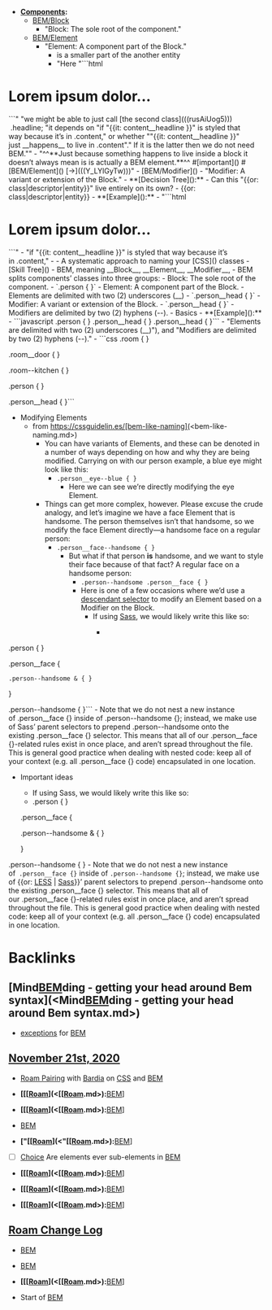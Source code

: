 - **[Components](<Components.md>):**
    - [BEM/Block](<BEM/Block.md>)
        - "Block: The sole root of the component."
    - [BEM/Element](<BEM/Element.md>)
        - "Element: A component part of the Block."
            - is a smaller part of the another entity
            - "Here "```html
<div class="content">
    <h1 class="content__headline">Lorem ipsum dolor...</h1>
</div>```" "we might be able to just call [the second class](((rusAiUog5)))  .headline; "it depends on "if "{{it: content__headline }}" is styled that way because it’s in .content," or whether ""{{it: content__headline }}" just __happens__ to live in .content"." If it is the latter then we do not need BEM.""
            - "^^**Just because something happens to live inside a block it doesn’t always mean is is actually a BEM element.**^^ #[important](<important.md>) #[BEM/Element](<BEM/Element.md>) [->](((Y_LYlGyTw)))"
    - [BEM/Modifier](<BEM/Modifier.md>)
        - "Modifier: A variant or extension of the Block."
- **[Decision Tree](<Decision Tree.md>):**
    - Can this "{{or: class|descriptor|entity}}" live entirely on its own?
        - {{or: class|descriptor|entity}}
    - **[Example](<Example.md>):**
        - "```html
<div class="content">
    <h1 class="content__headline">Lorem ipsum dolor...</h1>
</div>```"
            - "if "{{it: content__headline }}" is styled that way because it’s in .content,"
            - 
- A systematic approach to naming your [CSS](<CSS.md>) classes
- [Skill Tree](<Skill Tree.md>)
    - BEM, meaning __Block__, __Element__, __Modifier__,
    - BEM splits components’ classes into three groups:
        - Block: The sole root of the component.
            - `.person { }`
        - Element: A component part of the Block.
            - Elements are delimited with two (2) underscores (__)
            - `.person__head { }`
        - Modifier: A variant or extension of the Block.
            - `.person__head { }`
            - Modifiers are delimited by two (2) hyphens (--).
- Basics
    - **[Example](<Example.md>):**
        - ```javascript
.person { }
.person__head { }
.person__head { }```
        - "Elements are delimited with two (2) underscores (__)"), and "Modifiers are delimited by two (2) hyphens (--)."
        - ```css
.room { }

  .room__door { }

.room--kitchen { }


.person { }

  .person__head { }```
- Modifying Elements
    - from https://cssguidelin.es/[bem-like-naming](<bem-like-naming.md>)
        - You can have variants of Elements, and these can be denoted in a number of ways depending on how and why they are being modified. Carrying on with our person example, a blue eye might look like this:
            - `.person__eye--blue { }`
                - Here we can see we’re directly modifying the eye Element.
        - Things can get more complex, however. Please excuse the crude analogy, and let’s imagine we have a face Element that is handsome. The person themselves isn’t that handsome, so we modify the face Element directly—a handsome face on a regular person:
            - `.person__face--handsome { }`
                - But what if that person __is__ handsome, and we want to style their face because of that fact? A regular face on a handsome person:
                    - `.person--handsome .person__face { }`
                    - Here is one of a few occasions where we’d use a [descendant selector](((Xqn7Z7QDw))) to modify an Element based on a Modifier on the Block.
                        - If using [Sass](<Sass.md>), we would likely write this like so:
                            - ```css
.person { }

  .person__face {

    .person--handsome & { }

  }

.person--handsome { }```
        - Note that we do not nest a new instance of .person__face {} inside of .person--handsome {}; instead, we make use of Sass’ parent selectors to prepend .person--handsome onto the existing .person__face {} selector. This means that all of our .person__face {}-related rules exist in once place, and aren’t spread throughout the file. This is general good practice when dealing with nested code: keep all of your context (e.g. all .person__face {} code) encapsulated in one location.
- Important ideas
    - If using Sass, we would likely write this like so:
    - .person { }

  .person__face {

    .person--handsome & { }

  }

.person--handsome { }
    - Note that we do not nest a new instance of` .person__face {}` inside of `.person--handsome {}`; instead, we make use of {{or: [LESS](<LESS.md>) | [Sass](<Sass.md>)}}’ parent selectors to prepend .person--handsome onto the existing .person__face {} selector. This means that all of our .person__face {}-related rules exist in once place, and aren’t spread throughout the file. This is general good practice when dealing with nested code: keep all of your context (e.g. all .person__face {} code) encapsulated in one location.

# Backlinks
## [Mind[BEM](<BEM.md>)ding - getting your head around Bem syntax](<Mind[BEM](<BEM.md>)ding - getting your head around Bem syntax.md>)
- [exceptions](<exceptions.md>) for [BEM](<BEM.md>)

## [November 21st, 2020](<November 21st, 2020.md>)
- [Roam Pairing](<Roam Pairing.md>) with [Bardia](<Bardia.md>) on [CSS](<CSS.md>) and [BEM](<BEM.md>)

- **[[[[Roam](<[[Roam.md>)](<[[[Roam](<[[Roam.md>).md>):**[BEM](<BEM.md>)]

- **[[[[Roam](<[[Roam.md>)](<[[[Roam](<[[Roam.md>).md>):**[BEM](<BEM.md>)]

- [BEM](<BEM.md>)

- **["[[[Roam](<[[Roam.md>)](<"[[[Roam](<[[Roam.md>).md>):**[BEM](<BEM.md>)]

- [ ] [Choice](<Choice.md>) Are elements ever sub-elements in [BEM](<BEM.md>)

- **[[[[Roam](<[[Roam.md>)](<[[[Roam](<[[Roam.md>).md>):**[BEM](<BEM.md>)]

- **[[[[Roam](<[[Roam.md>)](<[[[Roam](<[[Roam.md>).md>):**[BEM](<BEM.md>)]

- **[[[[Roam](<[[Roam.md>)](<[[[Roam](<[[Roam.md>).md>):**[BEM](<BEM.md>)]

## [Roam Change Log](<Roam Change Log.md>)
- [BEM](<BEM.md>)

- [BEM](<BEM.md>)

- **[[[[Roam](<[[Roam.md>)](<[[[Roam](<[[Roam.md>).md>):**[BEM](<BEM.md>)]

- Start of [BEM](<BEM.md>)

